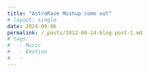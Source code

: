 ```yaml
---
title: "AstroRave Mushup come out"
# layout: single
date: 2024-09-06
permalink: /_posts/2012-08-14-blog-post-1.md
# tags:
#   - Music
#   - Emotion
#   - 
---
```

[]()
<!-- This is a sample blog post. Lorem ipsum I can't remember the rest of lorem ipsum and don't have an internet connection right now. Testing testing testing this blog post. Blog posts are cool.

Headings are cool
======

You can have many headings
======

Aren't headings cool?
------ -->